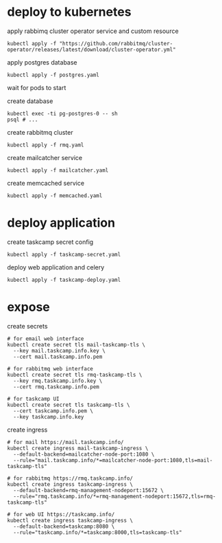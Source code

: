 # deploy to kubernetes

apply rabbimq cluster operator service and custom resource
```shell
kubectl apply -f "https://github.com/rabbitmq/cluster-operator/releases/latest/download/cluster-operator.yml"
```

apply postgres database
```shell
kubectl apply -f postgres.yaml
```
wait for pods to start

create database
```shell
kubectl exec -ti pg-postgres-0 -- sh
psql # ...
```

create rabbitmq cluster
```shell
kubectl apply -f rmq.yaml
```

create mailcatcher service
```shell
kubectl apply -f mailcatcher.yaml
```

create memcached service
```shell
kubectl apply -f memcached.yaml
```

# deploy application

create taskcamp secret config
```shell
kubectl apply -f taskcamp-secret.yaml
```

deploy web application and celery
```shell
kubectl apply -f taskcamp-deploy.yaml
```

# expose

create secrets
```shell
# for email web interface
kubectl create secret tls mail-taskcamp-tls \
  --key mail.taskcamp.info.key \
  --cert mail.taskcamp.info.pem

# for rabbitmq web interface
kubectl create secret tls rmq-taskcamp-tls \
  --key rmq.taskcamp.info.key \
  --cert rmq.taskcamp.info.pem 

# for taskcamp UI
kubectl create secret tls taskcamp-tls \
  --cert taskcamp.info.pem \
  --key taskcamp.info.key                                
```

create ingress
```shell
# for mail https://mail.taskcamp.info/
kubectl create ingress mail-taskcamp-ingress \
  --default-backend=mailcatcher-node-port:1080 \
  --rule="mail.taskcamp.info/*=mailcatcher-node-port:1080,tls=mail-taskcamp-tls"

# for rabbitmq https://rmq.taskcamp.info/
kubectl create ingress taskcamp-ingress \
  --default-backend=rmq-management-nodeport:15672 \
  --rule="rmq.taskcamp.info/*=rmq-management-nodeport:15672,tls=rmq-taskcamp-tls"                   
    
# for web UI https://taskcamp.info/
kubectl create ingress taskcamp-ingress \
  --default-backend=taskcamp:8080 \
  --rule="taskcamp.info/*=taskcamp:8000,tls=taskcamp-tls"                   
```